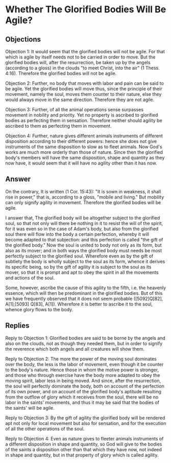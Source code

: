 # Whether The Glorified Bodies Will Be Agile?

## Objections

Objection 1: It would seem that the glorified bodies will not be agile. For that which is agile by itself needs not to be carried in order to move. But the glorified bodies will, after the resurrection, be taken up by the angels (according to a gloss) in the clouds "to meet Christ, into the air" (1 Thess. 4:16). Therefore the glorified bodies will not be agile.

Objection 2: Further, no body that moves with labor and pain can be said to be agile. Yet the glorified bodies will move thus, since the principle of their movement, namely the soul, moves them counter to their nature, else they would always move in the same direction. Therefore they are not agile.

Objection 3: Further, of all the animal operations sense surpasses movement in nobility and priority. Yet no property is ascribed to glorified bodies as perfecting them in sensation. Therefore neither should agility be ascribed to them as perfecting them in movement.

Objection 4: Further, nature gives different animals instruments of different disposition according to their different powers: hence she does not give instruments of the same disposition to slow as to fleet animals. Now God's works are much more orderly than those of nature. Since then the glorified body's members will have the same disposition, shape and quantity as they now have, it would seem that it will have no agility other than it has now.

## Answer

On the contrary, It is written (1 Cor. 15:43): "It is sown in weakness, it shall rise in power," that is, according to a gloss, "mobile and living." But mobility can only signify agility in movement. Therefore the glorified bodies will be agile.

I answer that, The glorified body will be altogether subject to the glorified soul, so that not only will there be nothing in it to resist the will of the spirit, for it was even so in the case of Adam's body, but also from the glorified soul there will flow into the body a certain perfection, whereby it will become adapted to that subjection: and this perfection is called "the gift of the glorified body." Now the soul is united to body not only as its form, but also as its mover; and in both ways the glorified body must needs be most perfectly subject to the glorified soul. Wherefore even as by the gift of subtlety the body is wholly subject to the soul as its form, whence it derives its specific being, so by the gift of agility it is subject to the soul as its mover, so that it is prompt and apt to obey the spirit in all the movements and actions of the soul.

Some, however, ascribe the cause of this agility to the fifth, i.e. the heavenly essence, which will then be predominant in the glorified bodies. But of this we have frequently observed that it does not seem probable ([5092]Q[82], A[1];[5093] Q[83], A[1]). Wherefore it is better to ascribe it to the soul, whence glory flows to the body.

## Replies

Reply to Objection 1: Glorified bodies are said to be borne by the angels and also on the clouds, not as though they needed them, but in order to signify the reverence which both angels and all creatures will show them.

Reply to Objection 2: The more the power of the moving soul dominates over the body, the less is the labor of movement, even though it be counter to the body's nature. Hence those in whom the motive power is stronger, and those who through exercise have the body more adapted to obey the moving spirit, labor less in being moved. And since, after the resurrection, the soul will perfectly dominate the body, both on account of the perfection of its own power, and on account of the glorified body's aptitude resulting from the outflow of glory which it receives from the soul, there will be no labor in the saints' movements, and thus it may be said that the bodies of the saints' will be agile.

Reply to Objection 3: By the gift of agility the glorified body will be rendered apt not only for local movement but also for sensation, and for the execution of all the other operations of the soul.

Reply to Objection 4: Even as nature gives to fleeter animals instruments of a different disposition in shape and quantity, so God will give to the bodies of the saints a disposition other than that which they have now, not indeed in shape and quantity, but in that property of glory which is called agility.
